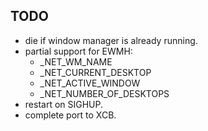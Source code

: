 ## TODO

- die if window manager is already running.
- partial support for EWMH:
	- \_NET\_WM\_NAME
	- \_NET\_CURRENT\_DESKTOP
	- \_NET\_ACTIVE\_WINDOW
	- \_NET\_NUMBER\_OF\_DESKTOPS
- restart on SIGHUP.
- complete port to XCB.
